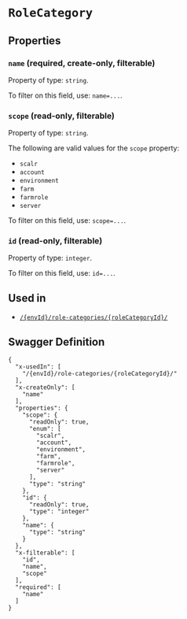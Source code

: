 # `RoleCategory` #







## Properties ##

### `name` (required, create-only, filterable) ###




Property of type: `string`.


To filter on this field, use: `name=...`.


### `scope` (read-only, filterable) ###




Property of type: `string`.

 
The following are valid values for the `scope` property:
  + `scalr`
  + `account`
  + `environment`
  + `farm`
  + `farmrole`
  + `server`

To filter on this field, use: `scope=...`.


### `id` (read-only, filterable) ###




Property of type: `integer`.


To filter on this field, use: `id=...`.




## Used in ##

  + [`/{envId}/role-categories/{roleCategoryId}/`](./../rest/api/user/v1beta0/{envId}/role-categories/{roleCategoryId}/)

## Swagger Definition ##

    {
      "x-usedIn": [
        "/{envId}/role-categories/{roleCategoryId}/"
      ], 
      "x-createOnly": [
        "name"
      ], 
      "properties": {
        "scope": {
          "readOnly": true, 
          "enum": [
            "scalr", 
            "account", 
            "environment", 
            "farm", 
            "farmrole", 
            "server"
          ], 
          "type": "string"
        }, 
        "id": {
          "readOnly": true, 
          "type": "integer"
        }, 
        "name": {
          "type": "string"
        }
      }, 
      "x-filterable": [
        "id", 
        "name", 
        "scope"
      ], 
      "required": [
        "name"
      ]
    }
